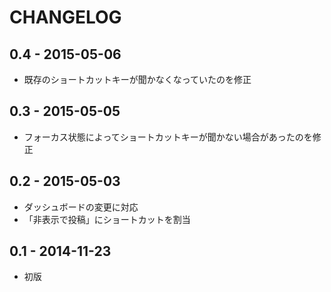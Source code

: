 # CHANGELOG

## 0.4 - 2015-05-06

* 既存のショートカットキーが聞かなくなっていたのを修正

## 0.3 - 2015-05-05

* フォーカス状態によってショートカットキーが聞かない場合があったのを修正

## 0.2 - 2015-05-03

* ダッシュボードの変更に対応
* 「非表示で投稿」にショートカットを割当

## 0.1 - 2014-11-23

* 初版
